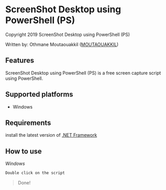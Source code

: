 # ScreenShot Desktop using PowerShell (PS)
Copyright 2019 ScreenShot Desktop using PowerShell (PS)

Written by: Othmane Moutaouakkil ([MOUTAOUAKKIL](https://github.com/moutaouakkil))


## Features
ScreenShot Desktop using PowerShell (PS) is a free screen capture script using PowerShell.


## Supported platforms
* Windows


## Requirements
install the latest version of [.NET Framework](https://dotnet.microsoft.com/download)


## How to use
*Windows*
```bash
Double click on the script
```

> Done!
